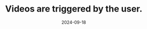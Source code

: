 ---
N: '119'
Rubrique: Images et médias
title: Videos are triggered by the user.
abstract: 
categories: ["Images and media"]
agrege: O4119-E030
opquast: '4 119'
indiceebook: '30'
description: "Rule n° 030"
before: "029"
weight: "030"
after: "031"
actif: '1'
layout: rules
date: 2024-09-18
tags: ["Accessibility", ""]
objectif: ["Leave the user in control of the visual interface when viewing the site.", "
Do not force the user to trigger animated content.", "
Improving the accessibility of content for people with disabilities"]
Meo: ["Do not set up video content that starts automatically and without explicit action by the user to this effect.
", "
Do not incorporate elements into the page that trigger the playback of a non-controllable video, for example with the html video element with the autoplay attribute or without the controls attribute."]
Controle: ["On each page with video content:
<ul><li>
Check the absence of video content automatically activated when the page loads;</li>
li>Check the absence of video content activated in an unpredictable manner following a user action.</li></ul>"]
epubcheck: false
ace: false
humancheck: true
Source: ["Opquast"]
Referentiel: [""]
Steps: ["Conception", "Editorial"]
---
